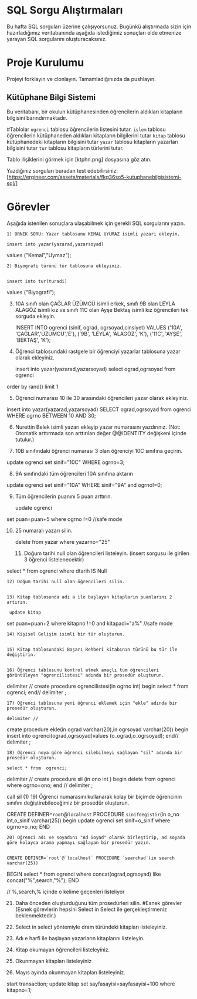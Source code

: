 # SQL Sorgu Alıştırmaları

Bu hafta SQL sorguları üzerine çalışıyorsunuz. Bugünkü alıştırmada sizin için hazırladığımız veritabanında aşağıda istediğimiz sonuçları elde etmenize yarayan SQL sorgularını oluşturacaksınız.

# Proje Kurulumu

Projeyi forklayın ve clonlayın. Tamamladığınızda da pushlayın.

## Kütüphane Bilgi Sistemi

Bu veritabanı, bir okulun kütüphanesinden öğrencilerin aldıkları kitapların bilgisini barındırmaktadır.

#Tablolar
`ogrenci` tablosu öğrencilerin listesini tutar.
`islem` tablosu öğrencilerin kütüphaneden aldıkları kitapların bilgilerini tutar
`kitap` tablosu kütüphanedeki kitapların bilgisini tutar
`yazar` tablosu kitapların yazarları bilgisini tutar
`tur` tablosu kitapların türlerini tutar.

Tablo ilişiklerini görmek için [ktphn.png] dosyasına göz atın.

Yazdığınız sorguları buradan test edebilirsiniz: [https://ergineer.com/assets/materials/fkg36so5-kutuphanebilgisistemi-sql/]

# Görevler

Aşağıda istenilen sonuçlara ulaşabilmek için gerekli SQL sorgularını yazın.

    1) ÖRNEK SORU: Yazar tablosunu KEMAL UYUMAZ isimli yazarı ekleyin.

    insert into yazar(yazarad,yazarsoyad)

values ("Kemal","Uymaz");

    2) Biyografi türünü tür tablosuna ekleyiniz.


    insert into tur(turadi)

values ("Biyografi");

3. 10A sınıfı olan ÇAĞLAR ÜZÜMCÜ isimli erkek, sınıfı 9B olan LEYLA ALAGÖZ isimli kız ve sınıfı 11C olan Ayşe Bektaş isimli kız öğrencileri tek sorguda ekleyin.

   INSERT INTO ogrenci (sinif, ograd, ogrsoyad,cinsiyet)
   VALUES
   ('10A', 'ÇAĞLAR','ÜZÜMCÜ','E'),
   ('9B', 'LEYLA', 'ALAGÖZ', 'K'),
   ('11C', 'AYŞE', 'BEKTAŞ', 'K');

4. Öğrenci tablosundaki rastgele bir öğrenciyi yazarlar tablosuna yazar olarak ekleyiniz.

   insert into yazar(yazarad,yazarsoyad) select ograd,ogrsoyad from ogrenci

order by rand()
limit 1

5. Öğrenci numarası 10 ile 30 arasındaki öğrencileri yazar olarak ekleyiniz.

insert into yazar(yazarad,yazarsoyad)
SELECT ograd,ogrsoyad from ogrenci
WHERE ogrno BETWEEN 10 AND 30;

6. Nurettin Belek isimli yazarı ekleyip yazar numarasını yazdırınız.
   (Not: Otomatik arttırmada son arttırılan değer @@IDENTITY değişkeni içinde tutulur.)

7. 10B sınıfındaki öğrenci numarası 3 olan öğrenciyi 10C sınıfına geçirin.

update ogrenci
set sinif="10C"
WHERE ogrno=3;

8. 9A sınıfındaki tüm öğrencileri 10A sınıfına aktarın

update ogrenci
set sinif="10A"
WHERE sinif="9A" and ogrno!=0;

9. Tüm öğrencilerin puanını 5 puan arttırın.

   update ogrenci

set puan=puan+5
where ogrno !=0 //safe mode

10. 25 numaralı yazarı silin.

    delete from yazar where yazarno="25"

    11. Doğum tarihi null olan öğrencileri listeleyin. (insert sorgusu ile girilen 3 öğrenci listelenecektir)

select \* from ogrenci
where dtarih IS Null

    12) Doğum tarihi null olan öğrencileri silin.


    13) Kitap tablosunda adı a ile başlayan kitapların puanlarını 2 artırın.

     update kitap

set puan=puan+2
where kitapno !=0 and kitapadi="a%"
//safe mode

    14) Kişisel Gelişim isimli bir tür oluşturun.


    15) Kitap tablosundaki Başarı Rehberi kitabının türünü bu tür ile değiştirin.


    16) Öğrenci tablosunu kontrol etmek amaçlı tüm öğrencileri görüntüleyen "ogrencilistesi" adında bir prosedür oluşturun.

delimiter //
create procedure ogrencilistesi(in ogrno int)
begin
select \* from ogrenci;
end//
delimiter ;

    17) Öğrenci tablosuna yeni öğrenci eklemek için "ekle" adında bir prosedür oluşturun.

    delimiter //

create procedure ekle(in ograd varchar(20),in ogrsoyad varchar(20))
begin
insert into ogrenci(ograd,ogrsoyad)values (o_ograd,o_ogrsoyad);
end//
delimiter ;

    18) Öğrenci noya göre öğrenci silebilmeyi sağlayan "sil" adında bir prosedür oluşturun.

    select * from  ogrenci;

delimiter //
create procedure sil (in ono int )
begin
delete from ogrenci
where ogrno=ono;
end //
delimiter ;

call sil (1) 19) Öğrenci numarasını kullanarak kolay bir biçimde öğrencinin sınıfını değiştirebileceğimiz bir prosedür oluşturun.

CREATE DEFINER=`root`@`localhost` PROCEDURE `sinifdegistir`(in o_no int,o_sinif varchar(25))
begin
update ogrenci set sinif=o_sinif where ogrno=o_no;
END

    20) Öğrenci adı ve soyadını "Ad Soyad" olarak birleştirip, ad soyada göre kolayca arama yapmayı sağlayan bir prosedür yazın.


    CREATE DEFINER=`root`@`localhost` PROCEDURE `searchad`(in search varchar(25))

BEGIN
select \* from ogrenci
where concat(ograd,ogrsoyad) like concat("%",search,"%");
END

// %,search,% içinde o kelime geçenleri listeliyor

21. Daha önceden oluşturduğunu tüm prosedürleri silin.
    #Esnek görevler (Esnek görevlerin hepsini Select in Select ile gerçekleştirmeniz beklenmektedir.)

22) Select in select yöntemiyle dram türündeki kitapları listeleyiniz.

23) Adı e harfi ile başlayan yazarların kitaplarını listeleyin.

24) Kitap okumayan öğrencileri listeleyiniz.

25) Okunmayan kitapları listeleyiniz

26) Mayıs ayında okunmayan kitapları listeleyiniz.

start transaction;
update kitap set sayfasayisi=sayfasayisi+100
where kitapno=1;

